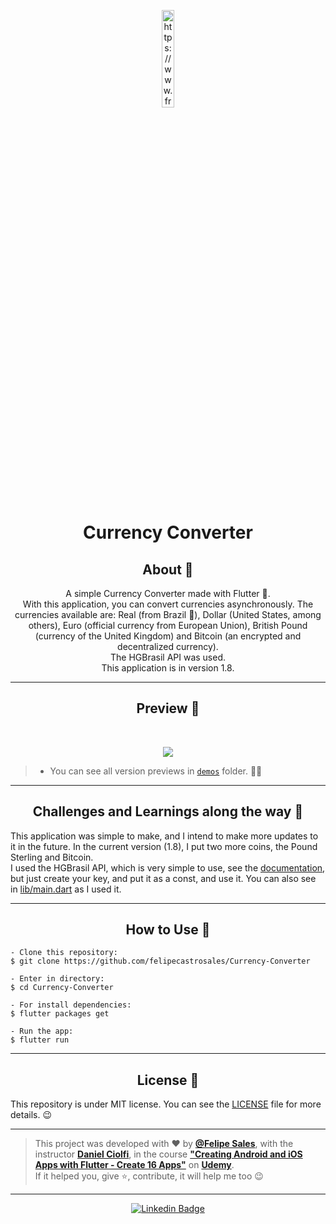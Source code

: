  <p align="center">
      <img src="https://user-images.githubusercontent.com/59374587/92721066-e4795b80-f33b-11ea-946a-524da2bbc74d.jpg" width="20%" alt="https://www.freepik.com/vectors/business Business vector created by rawpixel"/>
   </p>

   <h1 align="center">Currency Converter</h1>

   <h2 align="center">About 📖</h2>
   
   <p align="center">
      A simple Currency Converter made with Flutter 💙. <br>
      With this application, you can convert currencies asynchronously. The currencies available are: Real (from Brazil 💚), Dollar (United States, among others), Euro (official currency from European Union), British Pound (currency of the United Kingdom) and Bitcoin (an encrypted and decentralized currency).<br>
      The HGBrasil API was used.<br>
      This application is in version 1.8.
   </p>

---

   <h2 align="center">Preview 📱</h2><br>

   <p align="center">
   <img src="https://user-images.githubusercontent.com/59374587/92736464-b0f4fc00-f350-11ea-8da2-902b79475772.gif">
   </p>

   > * You can see all version previews in [`demos`](https://github.com/felipecastrosales/Currency-Converter/tree/master/demos) folder. 🧐📂

---

 <h2 align="center">
   Challenges and Learnings along the way 🤯
   </h2>

   This application was simple to make, and I intend to make more updates to it in the future. In the current version (1.8), I put two more coins, the Pound Sterling and Bitcoin.<br>
   I used the HGBrasil API, which is very simple to use, see the [documentation](https://console.hgbrasil.com/documentation/finance), but just create your key, and put it as a const, and use it. You can also see in [lib/main.dart](https://github.com/felipecastrosales/Currency-Converter/blob/master/lib/main.dart) as I used it.<br>

---

   <h2 align="center">How to Use 🤔</h2>

   ```   
   - Clone this repository:
   $ git clone https://github.com/felipecastrosales/Currency-Converter

   - Enter in directory:
   $ cd Currency-Converter

   - For install dependencies:
   $ flutter packages get

   - Run the app: 
   $ flutter run
   ```

---

   <h2 align="center">License 📝</h2>

   This repository is under MIT license. You can see the [LICENSE](https://github.com/felipecastrosales/Currency-Converter/blob/master/LICENSE) file for more details. 😉

   ---

   >This project was developed with ❤️ by **[@Felipe Sales](https://www.linkedin.com/in/felipecastrosales/)**, with the instructor **[Daniel Ciolfi](https://linkedin.com/in/danielciolfi)**, in the course  **["Creating Android and iOS Apps with Flutter - Create 16 Apps"](https://www.udemy.com/course/curso-completo-flutter-app-android-ios)** on **[Udemy](https://www.udemy.com/)**.<br>
   If it helped you, give ⭐, contribute, it will help me too 😉

---

   <div align="center">

   [![Linkedin Badge](https://img.shields.io/badge/-Felipe%20Sales-292929?style=flat-square&logo=Linkedin&logoColor=white&link=https://www.linkedin.com/in/felipecastrosales/)](https://www.linkedin.com/in/felipecastrosales/)

   </div>
